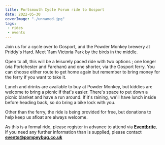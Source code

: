 ```yaml
---
title: Portsmouth Cycle Forum ride to Gosport
date: 2022-05-30
coverImage: "./unnamed.jpg"
tags:
 - rides
 - events
---
```


Join us for a cycle over to Gosport, and the Powder Monkey brewery at Priddy's Hard. Meet 11am Victoria Park by the birds in the middle.

Open to all, this will be a leisurely paced ride with two options ; one longer (via Portchester and Fareham) and one shorter, via the Gosport ferry. You can choose either route to get home again but remember to bring money for the ferry if you want to take it.

Lunch and drinks are available to buy at Powder Monkey, but kiddies are welcome to bring a picnic if that's easier. There's space to put down a picnic blanket and have a run around. If it's raining, we'll have lunch inside before heading back, so do bring a bike lock with you.

Other than the ferry, the ride is being provided for free, but donations to help keep us afloat are always welcome.

As this is a formal ride, please register in advance to attend via [**Eventbrite**.](https://www.eventbrite.co.uk/e/pcf-cycle-ride-portsmouth-to-gosport-two-ways-tickets-342953572367) If you need any further information than is supplied, please contact [**events@pompeybug.co.uk**](mailto:events@pompeybug.co.uk?subject=Gosport%20Bike%20Week%20Ride)
